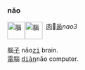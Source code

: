 
### nǎo
<img id=腦 alt=腦 height=40 src=https://f.2cn.cn/hanzi/svg/8166.svg align=top><img alt=腦 height=40 src=https://f.2cn.cn/a/zi-svg/5318swjz54633.svg align=top> 
[肉]()🥩[𡿺]()_nao3_

腦[子]() <tt>nǎo[zi]()</tt> brain.    
[電]()腦 <tt>[diàn]()nǎo</tt> computer.   
